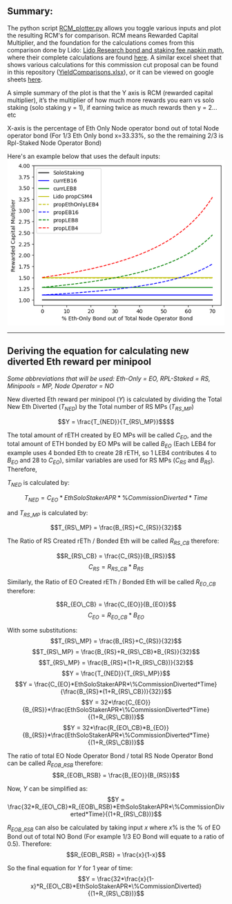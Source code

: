 ## Summary:

The python script [RCM_plotter.py](/RCM_plotter.py) allows you toggle various inputs and plot the resulting RCM's for comparison. RCM means Rewarded Capital Multiplier, and the foundation for the calculations comes from this comparison done by Lido: [Lido Research bond and staking fee napkin math](https://research.lido.fi/t/bond-and-staking-fee-napkin-math/5999), where their complete calculations are found [here](https://docs.google.com/spreadsheets/d/1L-jtZkMF2ixQrkPlV58ONoteq1UtuCpj50RDJ5B3v6w/edit#gid=0). A similar excel sheet that shows various calculations for this commission cut proposal can be found in this repository ([YieldComparisons.xlsx](/YieldComparisons.xlsx)), or it can be viewed on google sheets [here](https://docs.google.com/spreadsheets/d/12Q7qeI4TS-vMcviZIDuIwXO0p1UF5GUh/edit#gid=1728151719).

A simple summary of the plot is that the Y axis is RCM (rewarded capital multiplier), it’s the multiplier of how much more rewards you earn vs solo staking (solo staking y = 1), if earning twice as much rewards then y = 2… etc

X-axis is the percentage of Eth Only Node operator bond out of total Node operator bond (For 1/3 Eth Only bond x=33.33%, so the the remaining 2/3 is Rpl-Staked Node Operator Bond)

Here's an example below that uses the default inputs:\
![Default Inputs](/plots/defaultInputs.png)

---

## Deriving the equation for calculating new diverted Eth reward per minipool

_Some abbreviations that will be used: Eth-Only = EO, RPL-Staked = RS, Minipools = MP, Node Operator = NO_

New diverted Eth reward per minipool ($Y$) is calculated by dividing the Total New Eth Diverted ($T_{NED}$) by the Total number of RS MPs ($T_{RS\_MP}$)

```math
Y = \frac{T_{NED}}{T_{RS\_MP}}$$
```

The total amount of rETH created by EO MPs will be called $C_{EO}$, and the total amount of ETH bonded by EO MPs will be called $B_{EO}$ (Each LEB4 for example uses 4 bonded Eth to create 28 rETH, so 1 LEB4 contributes 4 to $B_{EO}$ and 28 to $C_{EO}$), similar variables are used for RS MPs ($C_{RS}$ and $B_{RS}$). Therefore,

$T_{NED}$ is calculated by:

$$T_{NED} = C_{EO}*EthSoloStakerAPR*\%CommissionDiverted*Time$$

and $T_{RS\_MP}$ is calculated by:

$$T_{RS\_MP} = \frac{B_{RS}+C_{RS}}{32}$$

The Ratio of RS Created rETh / Bonded Eth will be called $R_{RS\_CB}$ therefore:

$$R_{RS\_CB} = \frac{C_{RS}}{B_{RS}}$$
$$C_{RS} = R_{RS\_CB}*B_{RS}$$

Similarly, the Ratio of EO Created rETh / Bonded Eth will be called $R_{EO\_CB}$ therefore:

$$R_{EO\_CB} = \frac{C_{EO}}{B_{EO}}$$
$$C_{EO} = R_{EO\_CB}*B_{EO}$$

With some substitutions:
$$T_{RS\_MP} = \frac{B_{RS}+C_{RS}}{32}$$
$$T_{RS\_MP} = \frac{B_{RS}+R_{RS\_CB}*B_{RS}}{32}$$
$$T_{RS\_MP} = \frac{B_{RS}*(1+R_{RS\_CB})}{32}$$
$$Y = \frac{T_{NED}}{T_{RS\_MP}}$$
$$Y = \frac{C_{EO}*EthSoloStakerAPR*\%CommissionDiverted*Time}{\frac{B_{RS}*(1+R_{RS\_CB})}{32}}$$
$$Y = 32*\frac{C_{EO}}{B_{RS}}*\frac{EthSoloStakerAPR*\%CommissionDiverted*Time}{(1+R_{RS\_CB})}$$
$$Y = 32*\frac{R_{EO\_CB}*B_{EO}}{B_{RS}}*\frac{EthSoloStakerAPR*\%CommissionDiverted*Time}{(1+R_{RS\_CB})}$$

The ratio of total EO Node Operator Bond / total RS Node Operator Bond can be called $R_{EOB\_RSB}$ therefore:
$$R_{EOB\_RSB} = \frac{B_{EO}}{B_{RS}}$$

Now, $Y$ can be simplified as:
$$Y = \frac{32*R_{EO\_CB}*R_{EOB\_RSB}*EthSoloStakerAPR*\%CommissionDiverted*Time}{(1+R_{RS\_CB})}$$

$R_{EOB\_RSB}$ can also be calculated by taking input $x$ where $x$% is the % of EO Bond out of total NO Bond (For example 1/3 EO Bond will equate to a ratio of 0.5). Therefore:
$$R_{EOB\_RSB} = \frac{x}{1-x}$$

So the final equation for $Y$ for 1 year of time:
$$Y = \frac{32*\frac{x}{1-x}*R_{EO\_CB}*EthSoloStakerAPR*\%CommissionDiverted}{(1+R_{RS\_CB})}$$
